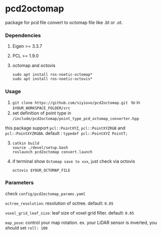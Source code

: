 # pcd2octomap
package for pcd file convert to octomap file like .bt or .ot.

### Dependencies

1. Eigen >= 3.3.7

2. PCL >= 1.9.0

3. octomap and octovis

   ```
   sudo apt install ros-noetic-octomap*
   sudo apt install ros-noetic-octovis*
   ```

   

### Usage

1. `git clone https://github.com/siyiovo/pcd2octomap.git ` to in `$YOUR_WORKSPACE_FOLDER/src`
2. set definition of point type in `/include/pcd2octomap/point_type_pcd_octomap_converter.hpp`

this package support `pcl::PointXYZ`,  `pcl::PointXYZRGB` and `pcl::PointXYZRGBA`.  default : `typedef pcl::PointXYZ PointT;`

3. ```
   catkin build
   source ./devel/setup.bash
   roslaunch pcd2octomap convert.launch
   ```

4. if terminal show `Octomap save to xxx`, just check via octovis

   `octovis $YOUR_OCTOMAP_FILE`



### Parameters

check `config/pcd2octomap_params.yaml`

`octree_resolution`: resolution of octree. default: `0.05`

`voxel_grid_leaf_size`: leaf size of voxel grid filter. default: `0.05`

`map_pose`: control your map rotation. ex. your LiDAR sensor is inverted, you should set `roll: 180` 
